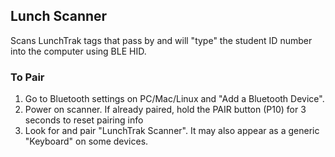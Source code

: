 ## Lunch Scanner

Scans LunchTrak tags that pass by and will "type" the student ID number into the computer using BLE HID.

### To Pair

1. Go to Bluetooth settings on PC/Mac/Linux and "Add a Bluetooth Device".
2. Power on scanner. If already paired, hold the PAIR button (P10) for 3 seconds to reset pairing info
3. Look for and pair "LunchTrak Scanner". It may also appear as a generic "Keyboard" on some devices.
